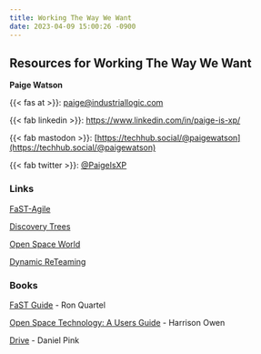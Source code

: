 ```yaml
---
title: Working The Way We Want
date: 2023-04-09 15:00:26 -0900
---
```

## Resources for Working The Way We Want

**Paige Watson**

{{< fas at >}}: [paige@industriallogic.com](mailto:paige@industriallogic.com)

{{< fab linkedin >}}:  https://www.linkedin.com/in/paige-is-xp/

{{< fab mastodon >}}:  [https://techhub.social/@paigewatson](https://techhub.social/@paigewatson)

{{< fab twitter >}}: [@PaigeIsXP](https://twitter.com/paigeisxp)


### Links
[FaST-Agile](https://www.fastagile.io/home)

[Discovery Trees](https://www.industriallogic.com/blog/discovery-trees/)

[Open Space World](https://openspaceworld.org/wp2/)

[Dynamic ReTeaming](https://www.heidihelfand.com/dynamic-reteaming/)

### Books
[FaST Guide](https://www.fastagile.io/fast-guide) - Ron Quartel

[Open Space Technology: A Users Guide](https://www.amazon.com/Open-Space-Technology-Users-Guide/dp/1576754766) - Harrison Owen

[Drive](https://www.danpink.com/books/drive) - Daniel Pink

